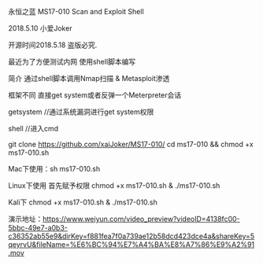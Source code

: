 永恒之蓝  MS17-010 Scan and Exploit Shell 

2018.5.10 小爱Joker 

开源时间2018.5.18 盗版必究.

最近为了方便测试内网 使用shell脚本编写 

简介
通过shell脚本调用Nmap扫描 & Metasploit渗透 

框架不同 直接get system或者反弹一个Meterpreter会话 

getsystem //通过系统漏洞进行get system权限  

shell //进入cmd

git clone https://github.com/xaiJoker/MS17-010/
cd ms17-010 && chmod +x ms17-010.sh

Mac下使用：sh ms17-010.sh

Linux下使用 首先赋予权限 chmod +x ms17-010.sh & ./ms17-010.sh

Kali下 chmod +x ms17-010.sh & ./ms17-010.sh

演示地址：https://www.weiyun.com/video_preview?videoID=4138fc00-5bbc-49e7-a0b3-c36352ab55e9&dirKey=f881fea7f0a739ae12b58dcd423dce4a&shareKey=5qeyrvU&fileName=%E6%BC%94%E7%A4%BA%E8%A7%86%E9%A2%91.mov
